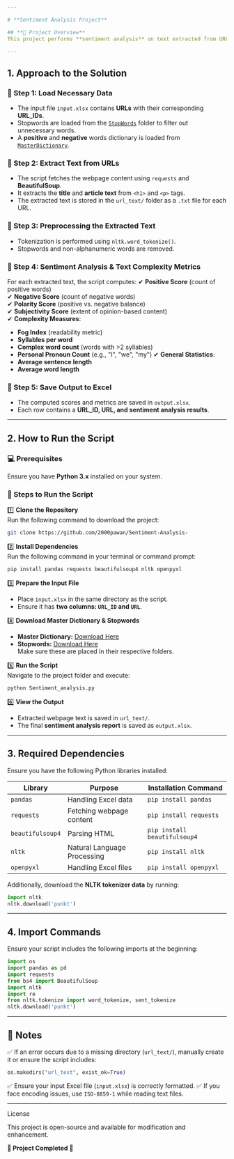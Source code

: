 ```yaml
---

# **Sentiment Analysis Project**

## **📌 Project Overview**
This project performs **sentiment analysis** on text extracted from URLs using **Natural Language Processing (NLP)** techniques. It analyzes the sentiment and readability of the extracted content and saves the results in an Excel file.

---
```


## **1. Approach to the Solution**

### **🔹 Step 1: Load Necessary Data**
- The input file `input.xlsx` contains **URLs** with their corresponding **URL_IDs**.
- Stopwords are loaded from the [`StopWords`](https://github.com/2000pawan/Sentiment-Analysis-/tree/main/StopWords) folder to filter out unnecessary words.
- A **positive** and **negative** words dictionary is loaded from [`MasterDictionary`](https://github.com/2000pawan/Sentiment-Analysis-/tree/main/MasterDictionary).

### **🔹 Step 2: Extract Text from URLs**
- The script fetches the webpage content using `requests` and **BeautifulSoup**.
- It extracts the **title** and **article text** from `<h1>` and `<p>` tags.
- The extracted text is stored in the `url_text/` folder as a `.txt` file for each URL.

### **🔹 Step 3: Preprocessing the Extracted Text**
- Tokenization is performed using `nltk.word_tokenize()`.
- Stopwords and non-alphanumeric words are removed.

### **🔹 Step 4: Sentiment Analysis & Text Complexity Metrics**
For each extracted text, the script computes:
✔ **Positive Score** (count of positive words)  
✔ **Negative Score** (count of negative words)  
✔ **Polarity Score** (positive vs. negative balance)  
✔ **Subjectivity Score** (extent of opinion-based content)  
✔ **Complexity Measures**:
   - **Fog Index** (readability metric)
   - **Syllables per word**
   - **Complex word count** (words with >2 syllables)
   - **Personal Pronoun Count** (e.g., "I", "we", "my")
✔ **General Statistics**:
   - **Average sentence length**
   - **Average word length**

### **🔹 Step 5: Save Output to Excel**
- The computed scores and metrics are saved in `output.xlsx`.
- Each row contains a **URL_ID, URL, and sentiment analysis results**.

---

## **2. How to Run the Script**

### **💻 Prerequisites**
Ensure you have **Python 3.x** installed on your system.

### **📌 Steps to Run the Script**

1️⃣ **Clone the Repository**  
Run the following command to download the project:
```sh
git clone https://github.com/2000pawan/Sentiment-Analysis-
```

2️⃣ **Install Dependencies**  
Run the following command in your terminal or command prompt:
```sh
pip install pandas requests beautifulsoup4 nltk openpyxl
```

3️⃣ **Prepare the Input File**  
- Place `input.xlsx` in the same directory as the script.
- Ensure it has **two columns: `URL_ID` and `URL`**.

4️⃣ **Download Master Dictionary & Stopwords**  
- **Master Dictionary:** [Download Here](https://github.com/2000pawan/Sentiment-Analysis-/tree/main/MasterDictionary)  
- **Stopwords:** [Download Here](https://github.com/2000pawan/Sentiment-Analysis-/tree/main/StopWords)  
Make sure these are placed in their respective folders.

5️⃣ **Run the Script**  
Navigate to the project folder and execute:
```sh
python Sentiment_analysis.py
```

6️⃣ **View the Output**  
- Extracted webpage text is saved in `url_text/`.
- The final **sentiment analysis report** is saved as `output.xlsx`.

---

## **3. Required Dependencies**
Ensure you have the following Python libraries installed:

| **Library**        | **Purpose**  | **Installation Command** |
|--------------------|-------------|-------------------------|
| `pandas`          | Handling Excel data  | `pip install pandas` |
| `requests`        | Fetching webpage content  | `pip install requests` |
| `beautifulsoup4`  | Parsing HTML  | `pip install beautifulsoup4` |
| `nltk`            | Natural Language Processing  | `pip install nltk` |
| `openpyxl`        | Handling Excel files  | `pip install openpyxl` |

Additionally, download the **NLTK tokenizer data** by running:
```python
import nltk
nltk.download('punkt')
```

---

## **4. Import Commands**
Ensure your script includes the following imports at the beginning:
```python
import os
import pandas as pd
import requests
from bs4 import BeautifulSoup
import nltk
import re
from nltk.tokenize import word_tokenize, sent_tokenize
nltk.download('punkt')
```

---

## **📌 Notes**
✅ If an error occurs due to a missing directory (`url_text/`), manually create it or ensure the script includes:
```python
os.makedirs("url_text", exist_ok=True)
```
✅ Ensure your input Excel file (`input.xlsx`) is correctly formatted.
✅ If you face encoding issues, use `ISO-8859-1` while reading text files.

---
License

This project is open-source and available for modification and enhancement.

**🎯 Project Completed 🚀**
